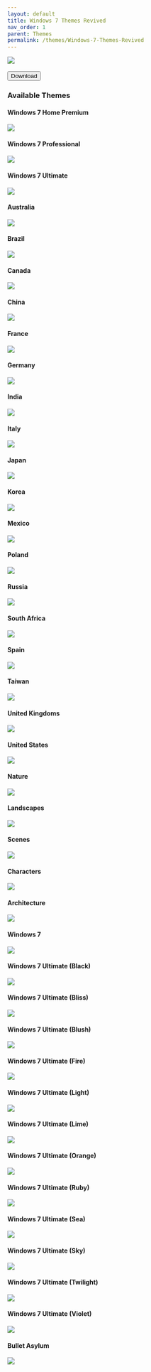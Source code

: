 ```yaml
---
layout: default
title: Windows 7 Themes Revived
nav_order: 1
parent: Themes
permalink: /themes/Windows-7-Themes-Revived
---
```


<img src="https://images-wixmp-ed30a86b8c4ca887773594c2.wixmp.com/i/836bd001-fc1e-41ac-8fce-917bee5d1f0e/dino2ml-ee84d62e-9ad3-4dbe-a5f3-62c414afec6e.png/v1/fill/w_1200,h_557,q_80,strp/windows_7_themes_revived_by_og_nimbi_dino2ml-fullview.jpg" /><br /><br /><a href="https://github.com/The-Back-Room/Windows-7-Themes-Revived/archive/refs/heads/main.zip"><button style="text-align:center" type="button" name="button" class="btn">Download</button></a>

<h3>Available Themes</h3>

<h4>Windows 7 Home Premium</h4>
<img src="../assets/PreviewImages/Windows-7-Themes-Revived/Premium.png" />

<h4>Windows 7 Professional</h4>
<img src="../assets/PreviewImages/Windows-7-Themes-Revived/Professional.png" />

<h4>Windows 7 Ultimate</h4>
<img src="../assets/PreviewImages/Windows-7-Themes-Revived/Ultimate.png" />

<h4>Australia</h4>
<img src="../assets/PreviewImages/Windows-7-Themes-Revived/Australia.png" />

<h4>Brazil</h4>
<img src="../assets/PreviewImages/Windows-7-Themes-Revived/Brazil.png" />

<h4>Canada</h4>
<img src="../assets/PreviewImages/Windows-7-Themes-Revived/Canada.png" />

<h4>China</h4>
<img src="../assets/PreviewImages/Windows-7-Themes-Revived/China.png" />

<h4>France</h4>
<img src="../assets/PreviewImages/Windows-7-Themes-Revived/France.png" />

<h4>Germany</h4>
<img src="../assets/PreviewImages/Windows-7-Themes-Revived/Germany.png" />

<h4>India</h4>
<img src="../assets/PreviewImages/Windows-7-Themes-Revived/India.png" />

<h4>Italy</h4>
<img src="../assets/PreviewImages/Windows-7-Themes-Revived/Italy.png" />

<h4>Japan</h4>
<img src="../assets/PreviewImages/Windows-7-Themes-Revived/Japan.png" />

<h4>Korea</h4>
<img src="../assets/PreviewImages/Windows-7-Themes-Revived/Korea.png" />

<h4>Mexico</h4>
<img src="../assets/PreviewImages/Windows-7-Themes-Revived/Mexico.png" />

<h4>Poland</h4>
<img src="../assets/PreviewImages/Windows-7-Themes-Revived/Poland.png" />

<h4>Russia</h4>
<img src="../assets/PreviewImages/Windows-7-Themes-Revived/Russia.png" />

<h4>South Africa</h4>
<img src="../assets/PreviewImages/Windows-7-Themes-Revived/South Africa.png" />

<h4>Spain</h4>
<img src="../assets/PreviewImages/Windows-7-Themes-Revived/Spain.png" />

<h4>Taiwan</h4>
<img src="../assets/PreviewImages/Windows-7-Themes-Revived/Taiwan.png" />

<h4>United Kingdoms</h4>
<img src="../assets/PreviewImages/Windows-7-Themes-Revived/United Kingdoms.png" />

<h4>United States</h4>
<img src="../assets/PreviewImages/Windows-7-Themes-Revived/United States.png" />

<h4>Nature</h4>
<img src="../assets/PreviewImages/Windows-7-Themes-Revived/Nature.png" />

<h4>Landscapes</h4>
<img src="../assets/PreviewImages/Windows-7-Themes-Revived/Landscapes.png" />

<h4>Scenes</h4>
<img src="../assets/PreviewImages/Windows-7-Themes-Revived/Scenes.png" />

<h4>Characters</h4>
<img src="../assets/PreviewImages/Windows-7-Themes-Revived/Characters.png" />

<h4>Architecture</h4>
<img src="../assets/PreviewImages/Windows-7-Themes-Revived/Architecture.png" />

<h4>Windows 7</h4>
<img src="../assets/PreviewImages/Windows-7-Themes-Revived/Windows 7 Classic.png" />

<h4>Windows 7 Ultimate (Black)</h4>
<img src="../assets/PreviewImages/Windows-7-Themes-Revived/Ultimate Black.png" />

<h4>Windows 7 Ultimate (Bliss)</h4>
<img src="../assets/PreviewImages/Windows-7-Themes-Revived/Ultimate Bliss.png" />

<h4>Windows 7 Ultimate (Blush)</h4>
<img src="../assets/PreviewImages/Windows-7-Themes-Revived/Ultimate Blush.png" />

<h4>Windows 7 Ultimate (Fire)</h4>
<img src="../assets/PreviewImages/Windows-7-Themes-Revived/Ultimate Fire.png" />

<h4>Windows 7 Ultimate (Light)</h4>
<img src="../assets/PreviewImages/Windows-7-Themes-Revived/Ultimate Light.png" />

<h4>Windows 7 Ultimate (Lime)</h4>
<img src="../assets/PreviewImages/Windows-7-Themes-Revived/Ultimate Lime.png" />

<h4>Windows 7 Ultimate (Orange)</h4>
<img src="../assets/PreviewImages/Windows-7-Themes-Revived/Ultimate Orange.png" />

<h4>Windows 7 Ultimate (Ruby)</h4>
<img src="../assets/PreviewImages/Windows-7-Themes-Revived/Ultimate Ruby.png" />

<h4>Windows 7 Ultimate (Sea)</h4>
<img src="../assets/PreviewImages/Windows-7-Themes-Revived/Ultimate Sea.png" />

<h4>Windows 7 Ultimate (Sky)</h4>
<img src="../assets/PreviewImages/Windows-7-Themes-Revived/Ultimate Sky.png" />

<h4>Windows 7 Ultimate (Twilight)</h4>
<img src="../assets/PreviewImages/Windows-7-Themes-Revived/Ultimate Twilight.png" />

<h4>Windows 7 Ultimate (Violet)</h4>
<img src="../assets/PreviewImages/Windows-7-Themes-Revived/Ultimate Violet.png" />

<h4>Bullet Asylum</h4>
<img src="../assets/PreviewImages/Windows-7-Themes-Revived/Bullet Asylum.png" />
